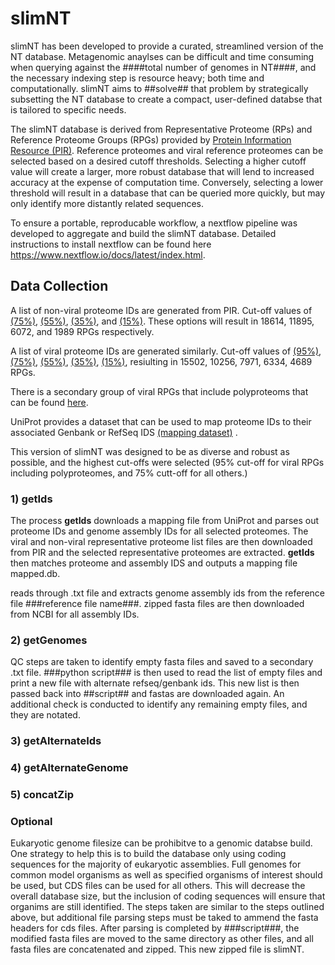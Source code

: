 # slimNT

slimNT has been developed to provide a curated, streamlined version of the NT database. Metagenomic anaylses can be difficult and time consuming when querying against the ####total number of genomes in NT####, and the necessary indexing step is resource heavy; both time and computationally. slimNT aims to ##solve## that problem by strategically subsetting the NT database to create a compact, user-defined databse that is tailored to specific needs.

The slimNT database is derived from Representative Proteome (RPs) and Reference Proteome Groups (RPGs) provided by [Protein Information Resource (PIR)](https://proteininformationresource.org/rps/). Reference proteomes and viral reference proteomes can be selected based on a desired cutoff thresholds. Selecting a higher cutoff value will create a larger, more robust database that will lend to increased accuracy at the expense of computation time. Conversely, selecting a lower threshold will result in a database that can be queried more quickly, but may only identify more distantly related sequences.

To ensure a portable, reproducable workflow, a nextflow pipeline was developed to aggregate and build the slimNT database. Detailed instructions to install nextflow can be found here https://www.nextflow.io/docs/latest/index.html. 

## Data Collection

A list of non-viral proteome IDs are generated from PIR. Cut-off values of [(75%)](https://proteininformationresource.org/rps/data/current/75/rpg-75.txt), [(55%)](https://proteininformationresource.org/rps/data/current/55/rpg-55.txt), [(35%)](https://proteininformationresource.org/rps/data/current/35/rpg-35.txt), and [(15%)](https://proteininformationresource.org/rps/data/current/15/rpg-15.txt). These options will result in 18614, 11895, 6072, and 1989 RPGs respectively. 

A list of viral proteome IDs are generated similarly. Cut-off values of [(95%)](https://proteininformationresource.org/rps/viruses/data/current/95/rpg-95.txt), [(75%)](https://proteininformationresource.org/rps/viruses/data/current/75/rpg-75.txt), [(55%)](https://proteininformationresource.org/rps/viruses/data/current/55/rpg-55.txt), [(35%)](https://proteininformationresource.org/rps/viruses/data/current/35/rpg-35.txt), [(15%)](https://proteininformationresource.org/rps/viruses/data/current/15/rpg-15.txt), resiulting in 15502, 10256, 7971, 6334, 4689 RPGs. 

There is a secondary group of viral RPGs that include polyproteoms that can be found [here](https://proteininformationresource.org/download/rps/rpg_virus_all/current/).

UniProt provides a dataset that can be used to map proteome IDs to their associated Genbank or RefSeq IDS [(mapping dataset)](https://www.uniprot.org/proteomes?query=*) . 

This version of slimNT was designed to be as diverse and robust as possible, and the highest cut-offs were selected (95% cut-off for viral RPGs including polyproteomes, and 75% cutt-off for all others.)

### 1) getIds
The process **getIds** downloads a mapping file from UniProt and parses out proteome IDs and genome assembly IDs for all selected proteomes. The viral and non-viral representative proteome list files are then downloaded from PIR and the selected representative proteomes are extracted. **getIds** then matches proteome and assembly IDS and outputs a mapping file mapped.db. 

reads through .txt file and extracts genome assembly ids from the reference file ###reference file name###. zipped fasta files are then downloaded from NCBI for all assembly IDs.

### 2) getGenomes
QC steps are taken to identify empty fasta files and saved to a secondary .txt file. ###python script### is then used to read the list of empty files and print a new file with alternate refseq/genbank ids. This new list is then passed back into ##script## and fastas are downloaded again. An additional check is conducted to identify any remaining empty files, and they are notated.


### 3) getAlternateIds

### 4) getAlternateGenome

### 5) concatZip

###  Optional
Eukaryotic genome filesize can be prohibitve to a genomic databse build. One strategy to help this is to build the database only using coding sequences for the majority of eukaryotic assemblies. Full genomes for common model organisms as well as specified organisms of interest should be used, but CDS files can be used for all others. This will decrease the overall database size, but the inclusion of coding sequences will ensure that organims are still identified. The steps taken are similar to the steps outlined above, but additional file parsing steps must be taked to ammend the fasta headers for cds files. After parsing is completed by ###script###, the modified fasta files are moved to the same directory as other files, and all fasta files are concatenated and zipped. This new zipped file is slimNT.

